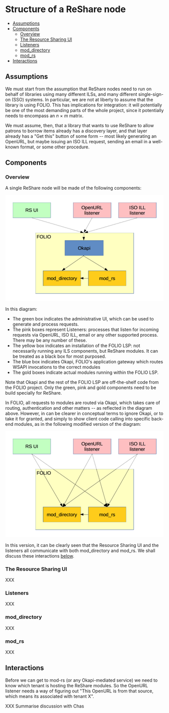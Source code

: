 # Structure of a ReShare node

<!-- md2toc -l 2 structure-of-a-node.md -->
* [Assumptions](#assumptions)
* [Components](#components)
    * [Overview](#overview)
    * [The Resource Sharing UI](#the-resource-sharing-ui)
    * [Listeners](#listeners)
    * [mod_directory](#mod_directory)
    * [mod_rs](#mod_rs)
* [Interactions](#interactions)


## Assumptions

We must start from the assumption that ReShare nodes need to run on behalf of libraries using many different ILSs, and many different single-sign-on (SSO) systems. In particular, we are not at liberty to assume that the library is using FOLIO. This has implications for integration: it will potentially be one of the most demanding parts of the whole project, since it potentially needs to encompass an _n_ × _m_ matrix.

We must assume, then, that a library that wants to use ReShare to allow patrons to borrow items already has a discovery layer, and that layer already has a "Get this" button of some form -- most likely generating an OpenURL, but maybe issuing an ISO ILL request, sending an email in a well-known format, or some other procedure.


## Components

### Overview

A single ReShare node will be made of the following components:

![Structure including Okapi as mediator](structure-including-okapi.png)

In this diagram:
* The green box indicates the administrative UI, which can be used to generate and process requests.
* The pink boxes represent Listeners: processes that listen for incoming requests via OpenURL, ISO ILL, email or any other supported process. There may be any number of these.
* The yellow box indicates an installation of the FOLIO LSP: not necessarily running any ILS components, but ReShare modules. It can be treated as a black box for most purposed.
* The blue box indicates Okapi, FOLIO's application gateway which routes WSAPI invocations to the correct modules
* The gold boxes indicate actual modules running within the FOLIO LSP.

Note that Okapi and the rest of the FOLIO LSP are off-the-shelf code from the FOLIO project. Only the green, pink and gold components need to be build specially for ReShare.

In FOLIO, all requests to modules are routed via Okapi, which takes care of routing, authentication and other matters -- as reflected in the diagram above. However, in can be clearer in conceptual terms to ignore Okapi, or to take it for granted, and simply to show client code calling into specific back-end modules, as in the following modified version of the diagram:

![Structure ignoring Okapi](structure-ignoring-okapi.png)

In this version, it can be clearly seen that the Resource Sharing UI and the listeners all communicate with both mod_directory and mod_rs. We shall discuss these interactions [below](#interactions).

### The Resource Sharing UI

XXX

### Listeners

XXX

### mod_directory

XXX

### mod_rs

XXX


## Interactions

Before we can get to mod-rs (or any Okapi-mediated service) we need to know which tenant is hosting the ReShare modules. So the OpenURL listener needs a way of figuring out "This OpenURL is from that source, which means its associated with tenant X".

XXX Summarise discussion with Chas

